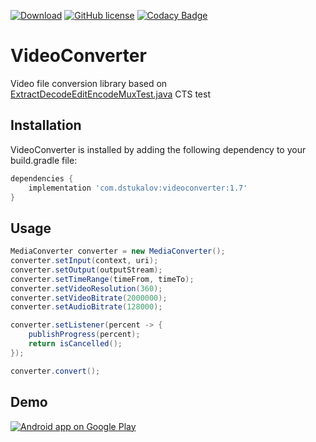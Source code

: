 [![Download](https://api.bintray.com/packages/dstukalov/VideoConverter/VideoConverter/images/download.svg)](https://bintray.com/dstukalov/VideoConverter/VideoConverter/_latestVersion)
[![GitHub license](https://img.shields.io/badge/license-Apache%202-brightgreen.svg)](https://raw.githubusercontent.com/dstukalov/VideoConverter/master/LICENSE)
[![Codacy Badge](https://api.codacy.com/project/badge/Grade/f4904c4356fd432c8e9edd85a5468c5c)](https://app.codacy.com/app/dstukalov/VideoConverter?utm_source=github.com&utm_medium=referral&utm_content=dstukalov/VideoConverter&utm_campaign=Badge_Grade_Dashboard)

# VideoConverter
Video file conversion library based on <a href="https://android.googlesource.com/platform/cts/+/jb-mr2-release/tests/tests/media/src/android/media/cts/ExtractDecodeEditEncodeMuxTest.java">ExtractDecodeEditEncodeMuxTest.java</a> CTS test

## Installation
VideoConverter is installed by adding the following dependency to your build.gradle file:
```groovy
dependencies {
    implementation 'com.dstukalov:videoconverter:1.7'
}
```

## Usage
```java
MediaConverter converter = new MediaConverter();
converter.setInput(context, uri);
converter.setOutput(outputStream);
converter.setTimeRange(timeFrom, timeTo);
converter.setVideoResolution(360);
converter.setVideoBitrate(2000000);
converter.setAudioBitrate(128000);

converter.setListener(percent -> {
    publishProgress(percent);
    return isCancelled();
});

converter.convert();
```

## Demo
<a href="https://play.google.com/store/apps/details?id=com.dstukalov.videoconverter">
  <img alt="Android app on Google Play" src="https://developer.android.com/images/brand/en_app_rgb_wo_45.png" />
</a>
